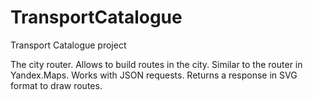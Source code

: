 # TransportCatalogue
Transport Catalogue project

The city router. Allows to build routes in the city. Similar to the router in Yandex.Maps. Works with JSON requests. Returns a response in SVG format to draw routes.